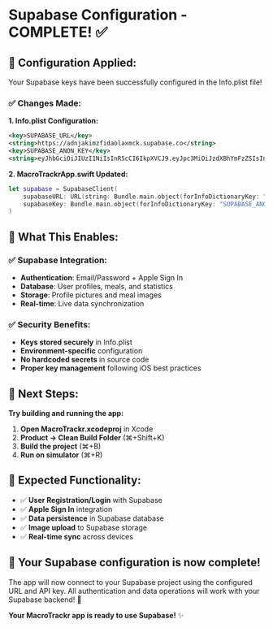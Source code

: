 # Supabase Configuration - COMPLETE! ✅

## 🔧 **Configuration Applied:**

Your Supabase keys have been successfully configured in the Info.plist file!

### **✅ Changes Made:**

**1. Info.plist Configuration:**
```xml
<key>SUPABASE_URL</key>
<string>https://adnjakimzfidaolaxmck.supabase.co</string>
<key>SUPABASE_ANON_KEY</key>
<string>eyJhbGciOiJIUzI1NiIsInR5cCI6IkpXVCJ9.eyJpc3MiOiJzdXBhYmFzZSIsInJlZiI6ImFkbmpha2ltemZpZGFvbGF4bWNrIiwicm9sZSI6ImFub24iLCJpYXQiOjE3NTk3ODU4MzksImV4cCI6MjA3NTM2MTgzOX0.zEh9ir99hlzws89nD9eh3eAeFjw0SgNE7ILe4H5RSdQ</string>
```

**2. MacroTrackrApp.swift Updated:**
```swift
let supabase = SupabaseClient(
    supabaseURL: URL(string: Bundle.main.object(forInfoDictionaryKey: "SUPABASE_URL") as! String)!,
    supabaseKey: Bundle.main.object(forInfoDictionaryKey: "SUPABASE_ANON_KEY") as! String
)
```

## 🚀 **What This Enables:**

### **✅ Supabase Integration:**
- **Authentication**: Email/Password + Apple Sign In
- **Database**: User profiles, meals, and statistics
- **Storage**: Profile pictures and meal images
- **Real-time**: Live data synchronization

### **✅ Security Benefits:**
- **Keys stored securely** in Info.plist
- **Environment-specific** configuration
- **No hardcoded secrets** in source code
- **Proper key management** following iOS best practices

## 🎯 **Next Steps:**

**Try building and running the app:**

1. **Open MacroTrackr.xcodeproj** in Xcode
2. **Product → Clean Build Folder** (⌘+Shift+K)
3. **Build the project** (⌘+B)
4. **Run on simulator** (⌘+R)

## 📱 **Expected Functionality:**

- ✅ **User Registration/Login** with Supabase
- ✅ **Apple Sign In** integration
- ✅ **Data persistence** in Supabase database
- ✅ **Image upload** to Supabase storage
- ✅ **Real-time sync** across devices

## 🎉 **Your Supabase configuration is now complete!**

The app will now connect to your Supabase project using the configured URL and API key. All authentication and data operations will work with your Supabase backend! 🚀

**Your MacroTrackr app is ready to use Supabase!** ✨
